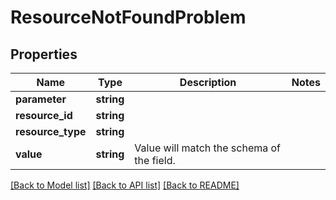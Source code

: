 # ResourceNotFoundProblem

## Properties
Name | Type | Description | Notes
------------ | ------------- | ------------- | -------------
**parameter** | **string** |  | 
**resource_id** | **string** |  | 
**resource_type** | **string** |  | 
**value** | **string** | Value will match the schema of the field. | 

[[Back to Model list]](../../README.md#documentation-for-models) [[Back to API list]](../../README.md#documentation-for-api-endpoints) [[Back to README]](../../README.md)

